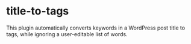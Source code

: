 # title-to-tags
This plugin automatically converts keywords in a WordPress post title to tags, while ignoring a user-editable list of words.
